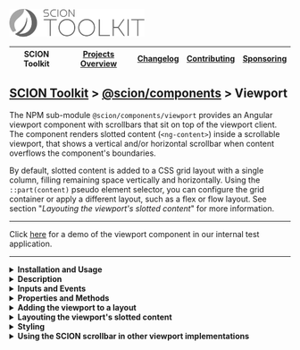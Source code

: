 <a href="/README.md"><img src="/resources/branding/scion-toolkit-banner.svg" height="50" alt="SCION Toolkit"></a>

| SCION Toolkit | [Projects Overview][menu-projects-overview] | [Changelog][menu-changelog] | [Contributing][menu-contributing] | [Sponsoring][menu-sponsoring] |  
| --- | --- | --- | --- | --- |

## [SCION Toolkit][menu-home] > [@scion/components][link-scion-components] > Viewport

The NPM sub-module `@scion/components/viewport` provides an Angular viewport component with scrollbars that sit on top of the viewport client. The component renders slotted content (`<ng-content>`) inside a scrollable viewport, that shows a vertical and/or horizontal scrollbar when content overflows the component's boundaries.

By default, slotted content is added to a CSS grid layout with a single column, filling remaining space vertically and horizontally. Using the `::part(content)` pseudo element selector, you can configure the grid container or apply a different layout, such as a flex or flow layout. See section "*Layouting the viewport's slotted content*" for more information.

***
Click [here](https://components.scion.vercel.app/#/sci-viewport) for a demo of the viewport component in our internal test application.
***

<!--- INSTALLATION AND USAGE --->
<details>
  <summary><strong>Installation and Usage</strong></summary>

1. Install `@scion/components` using the NPM command-line tool: 
   ```
   npm install @scion/components @scion/toolkit @angular/cdk
   ```
 
1. Import SCION Design Tokens in `styles.scss` to style the viewport:
   ```scss
   @use '@scion/components';
   ```
   See [SCION Design Tokens][link-scion-design-tokens] for more information. 

1. Import `SciViewportComponent` in your component.

   ```typescript
   import {SciViewportComponent} from '@scion/components/viewport';

   @Component({
     // other metadata skipped
     standalone: true,
     imports: [SciViewportComponent]
   })
   export class YourComponent {
   }
   ```

   Alternatively, import `SciViewportModule` in the `NgModule` that declares your component.

   ```typescript
   import {SciViewportModule} from '@scion/components/viewport';

   @NgModule({
     imports: [SciViewportModule]
   })
   export class AppModule {
   }
   ```

1. Put your content inside the `<sci-viewport></sci-viewport>` component, as following:

   ```html
   <sci-viewport>
     your content
   </sci-viewport>
   ```

</details>

<details>
  <summary><strong>Description</strong></summary>
  
This component represents a viewport with the `<ng-content>` used as scrollable content. Content is added to a CSS grid layout.

The viewport component displays scrollbars when its content overflows. Scrollbars are displayed on top of the content, not next to it. The component uses the native scrollbars of the operating system if they are already sitting on top, or falls back and renders scrollbars on top otherwise. The viewport remains natively scrollable with the native scrollbars shifted out of the viewport's visible area. Consequently, the viewport keeps supporting native scrolling features such as touch gestures, scroll speed acceleration, or scrolling near the viewport edges during drag-and-drop operations.

</details>

<!--- INPUTS AND EVENTS --->
<details>
  <summary><strong>Inputs and Events</strong></summary>
  
#### Inputs:
- **scrollbarStyle**\
  Controls whether to use native scrollbars or, which is by default, emulated scrollbars that sit on top of the viewport client. In the latter, the viewport client remains natively scrollable.\
  Supported values are `native`, `on-top`, or `hidden`.

#### Events:
- **scroll**\
  Emits upon a scroll event.

</details>

<!--- PROPERTIES AND METHODS --->
<details>
  <summary><strong>Properties and Methods</strong></summary>

#### Properties:
- **scrollTop**\
  Sets or returns the number of pixels that the viewport client is scrolled vertically.

- **scrollLeft**\
  Sets or returns the number of pixels that the viewport client is scrolled horizontally.

- **scrollHeight**\
  Returns the height of the viewport client.

- **scrollWidth**\
  Returns the width of the viewport client.

- **viewportElement**\
  Returns the viewport `HTMLElement`.

- **viewportClientElement**\
  Returns the viewport client `HTMLElement`.

#### Methods:
- **isElementInView**\
  Checks if the specified element is scrolled into the viewport.
- **scrollIntoView**\
  Scrolls the specified element into the viewport.
- **computeOffset**\
  Computes the distance of the element to the viewport's left or top border.

</details>

<!--- LAYOUT --->
<details>
  <summary><strong>Adding the viewport to a layout</strong></summary>

Typically you would add the viewport component to a flexible layout, filling the remaining space vertically and horizontally, such as a flexbox container with the viewport's `flex` CSS property set to either `flex: auto` or `flex: 1 1 0`.

The viewport is sized according to its content width and height. It grows to absorb any free space, thus overflowing its content only when encountering a layout constraint. Depending on the layout, different steps may be necessary to prevent the viewport from growing to infinity.

- If practical, give the viewport a fixed size or a maximum size.
- If you add the viewport to a flexbox layout, make sure that it cannot exceed the available space. Instead, the viewport should fill the remaining space, vertically and horizontally. Be aware that, by default, a flex item does not shrink below its minimum content size. To change this, set the viewport's `flex-basis` to `0` (instead of `auto`), or use the CSS shorthand property `flex: 1 1 0`. The `flex-basis` defines the default size of a flex item before the remaining extra space is distributed. If the viewport does not appear after setting this property, check its parent elements' content sizes. As an alternative to setting `flex: 1 1 0`, change the setting to `flex: auto` and hide the overflow in the parent element, as follows: `overflow: hidden`. Another approach would be to set the minimum height of all parents to `0`, as follows: `min-height: 0`.

> For the complete documentation on the flex layout and its features, refer to https://developer.mozilla.org/en-US/docs/Web/CSS/flex.
 </details>

<details>
  <summary><strong>Layouting the viewport's slotted content</strong></summary>

By default, the viewport's slotted content (`ng-content`) is added to a CSS grid container with a single column, filling remaining space vertically and horizontally. Using the `::part(content)` pseudo element selector, you can configure the grid container or apply a different layout, such as a flex or flow layout.

#### Example of adding slotted content to a CSS flex container.
```css
sci-viewport::part(content) {
  display: flex;
  flex-direction: column;
}
```

#### Example of configuring CSS grid container with two columns
```css
sci-viewport::part(content) {
  grid-template-columns: 1fr 1fr;
  gap: 1em;
}
```

</details>

<!--- SCROLLBAR --->
<details>
  <summary><strong>Styling</strong></summary>

To customize the default look of SCION components or support different themes, configure the `@scion/components` SCSS module in `styles.scss`. See [SCION Design Tokens][link-scion-design-tokens] for more information. To style a specific `sci-viewport` component, the following CSS variables can be set directly on the component.

- `--sci-viewport-scrollbar-color`\
  Sets the color of the scrollbar. 

Example of how to set CSS variables:
```css 
sci-viewport {
  --sci-viewport-scrollbar-color: blue;
}
```

</details>

<details>
  <summary><strong>Using the SCION scrollbar in other viewport implementations</strong></summary>

The module `@scion/components/viewport` exports the scrollbar component `<sci-scrollbar>` used internally by `<sci-viewport>`, allowing you to use it with other viewports as well, like for example with the `<cdk-virtual-scroll-viewport>` component of Angular CDK.

**The following example illustrates how to use `<sci-scrollbar>` in combination with `<cdk-virtual-scroll-viewport>`.**

1. Install `@scion/components` using the NPM command-line tool: 
   ```
   npm install @scion/components @scion/toolkit @angular/cdk
   ```

1. Import SCION Design Tokens in `styles.scss` to style the scrollbar:
   ```scss
   @use '@scion/components';
   ```
   See [SCION Design Tokens][link-scion-design-tokens] for more information.

1. Import `SciViewportModule` in the module where to use the scrollbar:
   
   ```typescript
   import {SciViewportModule} from '@scion/components/viewport';
   import {ScrollingModule} from '@angular/cdk/scrolling';

   @NgModule({
     imports: [
       SciViewportModule,
       ScrollingModule
     ]
   })
   export class YourModule {
   }
   ```

1. Add the following code to the HTML template:

   ```html
   <main>
     <cdk-virtual-scroll-viewport #cdkViewport
                                  [itemSize]="25"
                                  sciScrollable>
       <div *cdkVirtualFor="let item of items" [style.height.px]="25">
         {{item}}
       </div>
     </cdk-virtual-scroll-viewport>

     <!-- render vertical scrollbar which sits on top of the cdk viewport -->
     <sci-scrollbar [direction]="'vscroll'" [viewport]="cdkViewport.getElementRef().nativeElement"></sci-scrollbar>
   </main>
   ```
   
   **Explanation:**

    - Adds the `<cdk-virtual-scroll-viewport>` element as child element to the `<main>` element. Instead of the `<main>` element, you could use any other container element.
    - Creates the local template variable `#cdkViewport` to hold the reference to the CDK viewport component.
    - Decorates the CDK viewport with the `sciScrollable` directive to hide its native scrollbars.
    - Adds the vertical scrollbar `<sci-scrollbar>` and connects it to the CDK viewport.

1. Add the following code to the component:

   ```typescript
   export class YourComponent {

     public items: string[] = [];

     constructor() {
       for (let i = 0; i < 100000; i++) {
         this.items.push(`${i}`);
       }
     }
   }
   ````

   The code snippet above populates the items array with 100'000 items.

1. Add the following code to the style template of the component:

   ```scss
     @use '@scion/components/viewport/scrollbar' as sci-scrollbar;
   
     main {
       display: grid; // stretches content vertically and horizontally
       position: relative; // positioned anchor for the scrollbars
       overflow: hidden; // hides native scrollbars (shifted out of the visible viewport area)
       @include sci-scrollbar.scrollbar-hide-when-inactive(); // hide scrollbars when the user is not hovering the viewport.
       height: 500px;
   
       > sci-scrollbar {
         @include sci-scrollbar.scrollbar-position(); // positions scrollbars
       }
     }
   ```
   
   **Explanation:**

    > The directive `sciScrollable` makes the host element, which is `<cdk-virtual-scroll-viewport>` in our example, natively scrollable. It shifts native scrollbars out of the visible area of the host element, unless they sit on top of the viewport, e.g., in OS X. This directive expects its host element to be the only child in document flow in its parent DOM element, which is `<main>` in our example. It makes the host element fill up the entire space (width and height set to 100%). The parent element should set `overflow: hidden` and `display: grid` or `display: flex` in combination with `flex: auto` to make the host element filling remaining space vertically and horizontally.

</details>

[menu-home]: /README.md
[menu-projects-overview]: /docs/site/projects-overview.md
[menu-changelog]: /docs/site/changelog.md
[menu-contributing]: /CONTRIBUTING.md
[menu-sponsoring]: /docs/site/sponsoring.md

[link-scion-components]: /docs/site/scion-components.md
[link-scion-design-tokens]: /docs/site/scion-design-tokens.md
